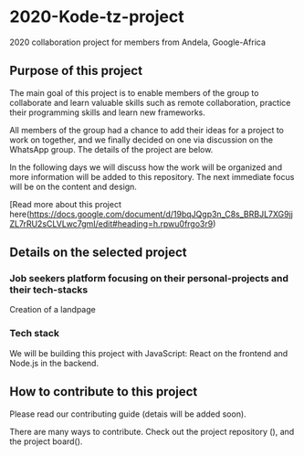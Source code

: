 # 2020-Kode-tz-project
2020 collaboration project for members from Andela, Google-Africa

## Purpose of this project

The main goal of this project is to enable members of the group to collaborate and learn valuable skills such as remote collaboration, practice their programming skills and learn new frameworks.

All members of the group had a chance to add their ideas for a project to work on together, and we finally decided on one via discussion on the WhatsApp group. The details of the project are below.

In the following days we will discuss how the work will be organized and more information will be added to this repository.
The next immediate focus will be on the content and design.

[Read more about this project here(https://docs.google.com/document/d/19bqJQgp3n_C8s_BRBJL7XG9jjZL7rRU2sCLVLwc7gmI/edit#heading=h.rpwu0frgo3r9)

## Details on the selected project

### Job seekers platform focusing on their personal-projects and their tech-stacks

Creation of a landpage

### Tech stack

We will be building this project with JavaScript: React on the frontend and Node.js in the backend.

## How to contribute to this project

Please read our contributing guide (detais will be added soon).

There are many ways to contribute. Check out the project repository (), and the project board(). 
